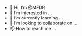 - 👋 Hi, I’m @MFDR
- 👀 I’m interested in ...
- 🌱 I’m currently learning ...
- 💞️ I’m looking to collaborate on ...
- 📫 How to reach me ...

<!---
MFDR/MFDR is a ✨ special ✨ repository because its `README.md` (this file) appears on your GitHub profile.
You can click the Preview link to take a look at your changes.
--->
